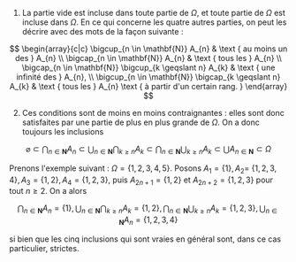 1. La partie vide est incluse dans toute partie de $\Omega$, et toute partie de $\Omega$ est incluse dans $\Omega$. En ce qui concerne les quatre autres parties, on peut les décrire avec des mots de la façon suivante :

$$
\begin{array}{c|c}
\bigcup_{n \in \mathbf{N}} A_{n} & \text { au moins un des } A_{n} \\
\bigcap_{n \in \mathbf{N}} A_{n} & \text { tous les } A_{n} \\
\bigcap_{n \in \mathbf{N}} \bigcup_{k \geqslant n} A_{k} & \text { une infinité des } A_{n}, \\
\bigcup_{n \in \mathbf{N}} \bigcap_{k \geqslant n} A_{k} & \text { tous les } A_{n} \text { à partir d'un certain rang. }
\end{array}
$$

2. Ces conditions sont de moins en moins contraignantes : elles sont donc satisfaites par une partie de plus en plus grande de $\Omega$. On a donc toujours les inclusions

$$
\varnothing \subset \bigcap_{n \in \mathbf{N}} A_{n} \subset \bigcup_{n \in \mathbf{N}} \bigcap_{k \geqslant n} A_{k} \subset \bigcap_{n \in \mathbf{N}} \bigcup_{k \geqslant n} A_{k} \subset \bigcup A_{n \in \mathbf{N}} \subset \Omega
$$

Prenons l'exemple suivant : $\Omega=\{1,2,3,4,5\}$. Posons $A_{1}=\{1\}, A_{2}=$ $\{1,2,3,4\}, A_{3}=\{1,2\}, A_{4}=\{1,2,3\}$, puis $A_{2 n+1}=\{1,2\}$ et $A_{2 n+2}=\{1,2,3\}$ pour tout $n \geqslant 2$. On a alors

$$
\bigcap_{n \in \mathbf{N}} A_{n}=\{1\}, \bigcup_{n \in \mathbf{N}} \bigcap_{k \geqslant n} A_{k}=\{1,2\}, \bigcap_{n \in \mathbf{N}} \bigcup_{k \geqslant n} A_{k}=\{1,2,3\}, \bigcup_{n \in \mathbf{N}} A_{n}=\{1,2,3,4\}
$$

si bien que les cinq inclusions qui sont vraies en général sont, dans ce cas particulier, strictes.